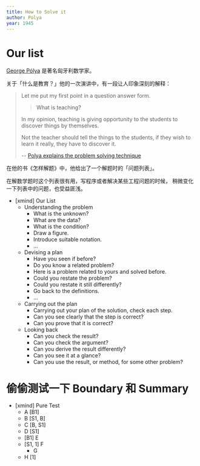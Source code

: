 ```yaml
---
title: How to Solve it
author: Polya
year: 1945
---
```


# Our list

[George Pólya](https://en.wikipedia.org/wiki/George_P%C3%B3lya) 是著名匈牙利数学家。

关于「什么是教育？」他的一次演讲中，有一段让人印象深刻的解释：

> Let me put my first point in a question answer form.
>
> > What is teaching?
>
> In my opinion, teaching is giving opportunity to the students
> to discover things by themselves.
>
> Not the teacher should tell the things to the students,
> if they wish to learn it really, they have to discover it.
>
> -- [Polya explains the problem solving technique](https://www.youtube.com/watch?v=h0gbw-Ur_do)

在他的书《怎样解题》中，他给出了一个解题时的「问题列表」。

在解数学题时这个列表很有用，写程序或者解决某些工程问题的时候，
稍微变化一下列表中的问题，也受益匪浅。

- [xmind] Our List
  - Understanding the problem
    - What is the unknown?
    - What are the data?
    - What is the condition?
    - Draw a figure.
    - Introduce suitable notation.
    - ...
  - Devising a plan
    - Have you seen if before?
    - Do you know a related problem?
    - Here is a problem related to yours and solved before.
    - Could you restate the problem?
    - Could you restate it still differently?
    - Go back to the definitions.
    - ...
  - Carrying out the plan
    - Carrying out your plan of the solution, check each step.
    - Can you see clearly that the step is correct?
    - Can you prove that it is correct?
  - Looking back
    - Can you check the result?
    - Can you check the argument?
    - Can you derive the result differently?
    - Can you see it at a glance?
    - Can you use the result, or method, for some other problem?

# 偷偷测试一下 Boundary 和 Summary

- [xmind] Pure Test
  - A [B1]
  - B [S1, B]
  - C [B, S1]
  - D [S1]
  - [B1] E
  - [S1, 1] F
    - G
  - H [1]
